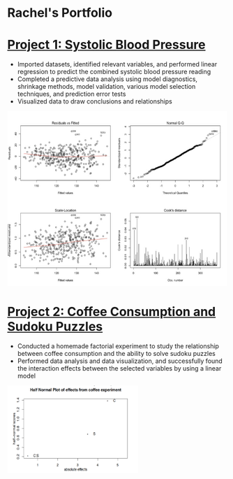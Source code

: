 # Rachel's Portfolio

# [Project 1: Systolic Blood Pressure](https://github.com/hb-racheloh/systolic_blood_pressure)

- Imported datasets, identified relevant variables, and performed linear regression
to predict the combined systolic blood pressure reading
- Completed a predictive data analysis using model diagnostics, shrinkage
methods, model validation, various model selection techniques, and prediction
error tests
- Visualized data to draw conclusions and relationships

<img src="https://github.com/hb-racheloh/rachel-s_portfolio/blob/main/Residuals%20vs%20Fitted.jpg" width="550" height="400">

# [Project 2: Coffee Consumption and Sudoku Puzzles](https://github.com/hb-racheloh/coffee_consumption_and_sudoku_puzzles)

- Conducted a homemade factorial experiment to study the relationship between
coffee consumption and the ability to solve sudoku puzzles
- Performed data analysis and data visualization, and successfully found the
interaction effects between the selected variables by using a linear model

<img src="https://github.com/hb-racheloh/rachel-s_portfolio/blob/main/Half%20Normal%20Plot.jpg" width="300" height="200">
